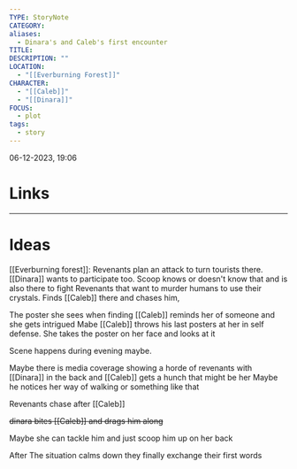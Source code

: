```yaml
---
TYPE: StoryNote
CATEGORY: 
aliases:
  - Dinara's and Caleb's first encounter
TITLE: 
DESCRIPTION: ""
LOCATION:
  - "[[Everburning Forest]]"
CHARACTER:
  - "[[Caleb]]"
  - "[[Dinara]]"
FOCUS:
  - plot
tags:
  - story
---
```


06-12-2023, 19:06



# Links



- - - 
# Ideas


[[Everburning forest]]: Revenants plan an attack to turn tourists there. [[Dinara]] wants to participate too. Scoop knows or doesn't know that and is also there to fight Revenants that want to murder humans to use their crystals.
Finds [[Caleb]] there and chases him, 


The poster she sees when finding [[Caleb]] reminds her of someone and she gets intrigued
Mabe [[Caleb]] throws his last posters at her in self defense. She takes the poster on her face and looks at it

Scene happens during evening maybe.

Maybe there is media coverage showing a horde of revenants with [[Dinara]] in the back and [[Caleb]] gets a hunch that might be her
Maybe he notices her way of walking or something like that 


Revenants chase after [[Caleb]] 


~~dinara bites [[Caleb]] and drags him along~~

Maybe she can tackle him and just scoop him up on her back 

After The situation calms down they finally exchange their first words 